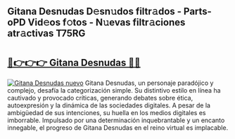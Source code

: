 ## Gitana Desnudas D𝚎sn𝚞dos filtr𝚊dos - Parts-oPD Vid𝚎os f𝚘tos - N𝚞evas filtr𝚊ciones atr𝚊ctivas T75RG

# <h2><a href="http://mb47euh.tromn.icu/?c=Gitana+Desnudas">🔗👉👉👉 Gitana Desnudas 🔗🔗</a></h2>

[![Gitana Desnudas nuevo](https://i.imgur.com/pEAQMta.gif)](http://mb47euh.tromn.icu/?c=Gitana+Desnudas)
Gitana Desnudas, un personaje paradójico y complejo, desafía la categorización simple. Su distintivo estilo en línea ha cautivado y provocado críticas, generando debates sobre ética, autoexpresión y la dinámica de las sociedades digitales. A pesar de la ambigüedad de sus intenciones, su huella en los medios digitales es imborrable. Impulsado por una determinación inquebrantable y un encanto innegable, el progreso de Gitana Desnudas en el reino virtual es implacable.
